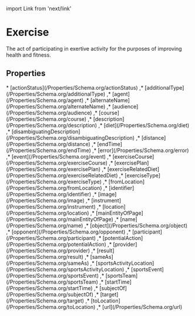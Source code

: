 import Link from 'next/link'

# Exercise

The act of participating in exertive activity for the purposes of improving health and fitness.

## Properties

<Grid>
* [actionStatus](/Properties/Schema.org/actionStatus)
,* [additionalType](/Properties/Schema.org/additionalType)
,* [agent](/Properties/Schema.org/agent)
,* [alternateName](/Properties/Schema.org/alternateName)
,* [audience](/Properties/Schema.org/audience)
,* [course](/Properties/Schema.org/course)
,* [description](/Properties/Schema.org/description)
,* [diet](/Properties/Schema.org/diet)
,* [disambiguatingDescription](/Properties/Schema.org/disambiguatingDescription)
,* [distance](/Properties/Schema.org/distance)
,* [endTime](/Properties/Schema.org/endTime)
,* [error](/Properties/Schema.org/error)
,* [event](/Properties/Schema.org/event)
,* [exerciseCourse](/Properties/Schema.org/exerciseCourse)
,* [exercisePlan](/Properties/Schema.org/exercisePlan)
,* [exerciseRelatedDiet](/Properties/Schema.org/exerciseRelatedDiet)
,* [exerciseType](/Properties/Schema.org/exerciseType)
,* [fromLocation](/Properties/Schema.org/fromLocation)
,* [identifier](/Properties/Schema.org/identifier)
,* [image](/Properties/Schema.org/image)
,* [instrument](/Properties/Schema.org/instrument)
,* [location](/Properties/Schema.org/location)
,* [mainEntityOfPage](/Properties/Schema.org/mainEntityOfPage)
,* [name](/Properties/Schema.org/name)
,* [object](/Properties/Schema.org/object)
,* [opponent](/Properties/Schema.org/opponent)
,* [participant](/Properties/Schema.org/participant)
,* [potentialAction](/Properties/Schema.org/potentialAction)
,* [provider](/Properties/Schema.org/provider)
,* [result](/Properties/Schema.org/result)
,* [sameAs](/Properties/Schema.org/sameAs)
,* [sportsActivityLocation](/Properties/Schema.org/sportsActivityLocation)
,* [sportsEvent](/Properties/Schema.org/sportsEvent)
,* [sportsTeam](/Properties/Schema.org/sportsTeam)
,* [startTime](/Properties/Schema.org/startTime)
,* [subjectOf](/Properties/Schema.org/subjectOf)
,* [target](/Properties/Schema.org/target)
,* [toLocation](/Properties/Schema.org/toLocation)
,* [url](/Properties/Schema.org/url)

</Grid>

